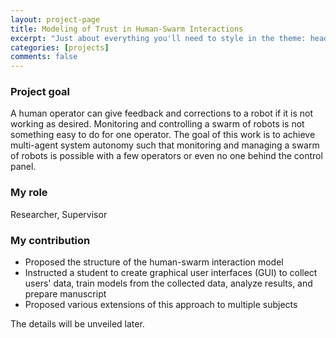 ```yaml
---
layout: project-page
title: Modeling of Trust in Human-Swarm Interactions
excerpt: "Just about everything you'll need to style in the theme: headings, paragraphs, blockquotes, tables, code blocks, and more."
categories: [projects]
comments: false
---
```


### Project goal

A human operator can give feedback and corrections to a robot if it is not working as desired. Monitoring and controlling a swarm of robots is not something easy to do for one operator. The goal of this work is to achieve multi-agent system autonomy such that monitoring and managing a swarm of robots is possible with a few operators or even no one behind the control panel.

### My role

Researcher, Supervisor

### My contribution

* Proposed the structure of the human-swarm interaction model
* Instructed a student to create graphical user interfaces (GUI) to collect users' data, train models from the collected data, analyze results, and prepare manuscript
* Proposed various extensions of this approach to multiple subjects


The details will be unveiled later.
